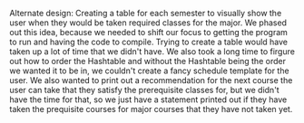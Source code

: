 
Alternate design: Creating a table for each semester to visually show the user when they would be taken required classes for the major. We phased out this idea, because we needed to shift our focus to getting the program to run and having the code to compile. Trying to create a table would have taken up a lot of time that we didn't have. We also took a long time to firgure out how to order the Hashtable and without the Hashtable being the order we wanted it to be in, we couldn't create a fancy schedule template for the user. We also wanted to print out a recommendation for the next course the user can take that they satisfy the prerequisite classes for, but we didn't have the time for that, so we just have a statement printed out if they have taken the prequisite courses for major courses that they have not taken yet. 
